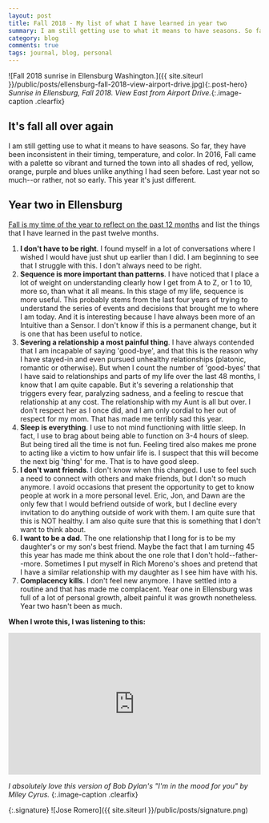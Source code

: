```yaml
---
layout: post
title: Fall 2018 - My list of what I have learned in year two
summary: I am still getting use to what it means to have seasons. So far, they have been inconsistent in their timing, temperature, and color.
category: blog
comments: true
tags: journal, blog, personal
---
```


![Fall 2018 sunrise in Ellensburg Washington.]({{ site.siteurl }}/public/posts/ellensburg-fall-2018-view-airport-drive.jpg){:.post-hero}
*Sunrise in Ellensburg, Fall 2018. View East from Airport Drive.*{:.image-caption .clearfix}


## It's fall all over again
I am still getting use to what it means to have seasons. So far, they have been inconsistent in their timing, temperature, and color. In 2016, Fall came with a palette so vibrant and turned the town into all shades of red, yellow, orange, purple and blues unlike anything I had seen before. Last year not so much--or rather, not so early. This year it's just different. 

## Year two in Ellensburg
[Fall is my time of the year to reflect on the past 12 months](http://martyromero.me/fall-in-ellensburg) and list the things that I have learned in the past twelve months.

1. **I don't have to be right**. I found myself in a lot of conversations where I wished I would have just shut up earlier than I did. I am beginning to see that I struggle with this. I don't always need to be right.
2. **Sequence is more important than patterns**. I have noticed that I place a lot of weight on understanding clearly how I get from A to Z, or 1 to 10, more so, than what it all means. In this stage of my life, sequence is more useful. This probably stems from the last four years of trying to understand the series of events and decisions that brought me to where I am today. And it is interesting because I have always been more of an Intuitive than a Sensor. I don't know if this is a permanent change, but it is one that has been useful to notice.
3. **Severing a relationship a most painful thing**. I have always contended that I am incapable of saying 'good-bye', and that this is the reason why I have stayed-in and even pursued unhealthy relationships (platonic, romantic or otherwise). But when I count the number of 'good-byes' that I have said to relationships and parts of my life over the last 48 months, I know that I am quite capable. But it's severing a relationship that triggers every fear, paralyzing sadness, and a feeling to rescue that relationship at any cost. The relationship with my Aunt is all but over. I don't respect her as I once did, and I am only cordial to her out of respect for my mom. That has made me terribly sad this year.
4. **Sleep is everything**. I use to not mind functioning with little sleep. In fact, I use to brag about being able to function on 3-4 hours of sleep. But being tired all the time is not fun. Feeling tired also makes me prone to acting like a victim to how unfair life is. I suspect that this will become the next big 'thing' for me. That is to have good sleep. 
5. **I don't want friends**. I don't know when this changed. I use to feel such a need to connect with others and make friends, but I don't so much anymore. I avoid occasions that present the opportunity to get to know people at work in a more personal level. Eric, Jon, and Dawn are the only few that I would befriend outside of work, but I decline every invitation to do anything outside of work with them. I am quite sure that this is NOT healthy. I am also quite sure that this is something that I don't want to think about. 
6. **I want to be a dad**. The one relationship that I long for is to be my daughter's or my son's best friend. Maybe the fact that I am turning 45 this year has made me think about the one role that I don't hold--father--more. Sometimes I put myself in Rich Moreno's shoes and pretend that I have a similar relationship with my daughter as I see him have with his.
7. **Complacency kills**. I don't feel new anymore. I have settled into a routine and that has made me complacent. Year one in Ellensburg was full of a lot of personal growth, albeit painful it was growth nonetheless. Year two hasn't been as much. 
 
**When I wrote this, I was listening to this:**
 <style>.embed-container { position: relative; padding-bottom: 56.25%; height: 0; overflow: hidden; max-width: 100%; } .embed-container iframe, .embed-container object, .embed-container embed { position: absolute; top: 0; left: 0; width: 100%; height: 100%; }</style>
<div class='embed-container'><iframe src='https://www.youtube.com/embed/FP3-J4_Bw88?rel=0&amp;t=27s&amp;showinfo=0' frameborder='0' allowfullscreen></iframe></div>

*I absolutely love this version of Bob Dylan's "I'm in the mood for you" by Miley Cyrus.* {:.image-caption .clearfix}


{:.signature}
![Jose Romero]({{ site.siteurl }}/public/posts/signature.png)


